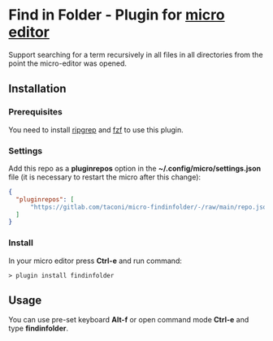 # Find in Folder - Plugin for [micro editor](https://micro-editor.github.io)
Support searching for a term recursively in all files in all directories from the point the micro-editor was opened.

## Installation

### Prerequisites
You need to install [ripgrep](https://github.com/BurntSushi/ripgrep) and [fzf](https://github.com/junegunn/fzf) to use this plugin.

### Settings
Add this repo as a **pluginrepos** option in the **~/.config/micro/settings.json** file (it is necessary to restart the micro after this change):
```json
{
  "pluginrepos": [
      "https://gitlab.com/taconi/micro-findinfolder/-/raw/main/repo.json"
  ]
}
```

### Install
In your micro editor press **Ctrl-e** and run command:
```
> plugin install findinfolder
```

## Usage
You can use pre-set keyboard **Alt-f** or open command mode **Ctrl-e** and type **findinfolder**.
